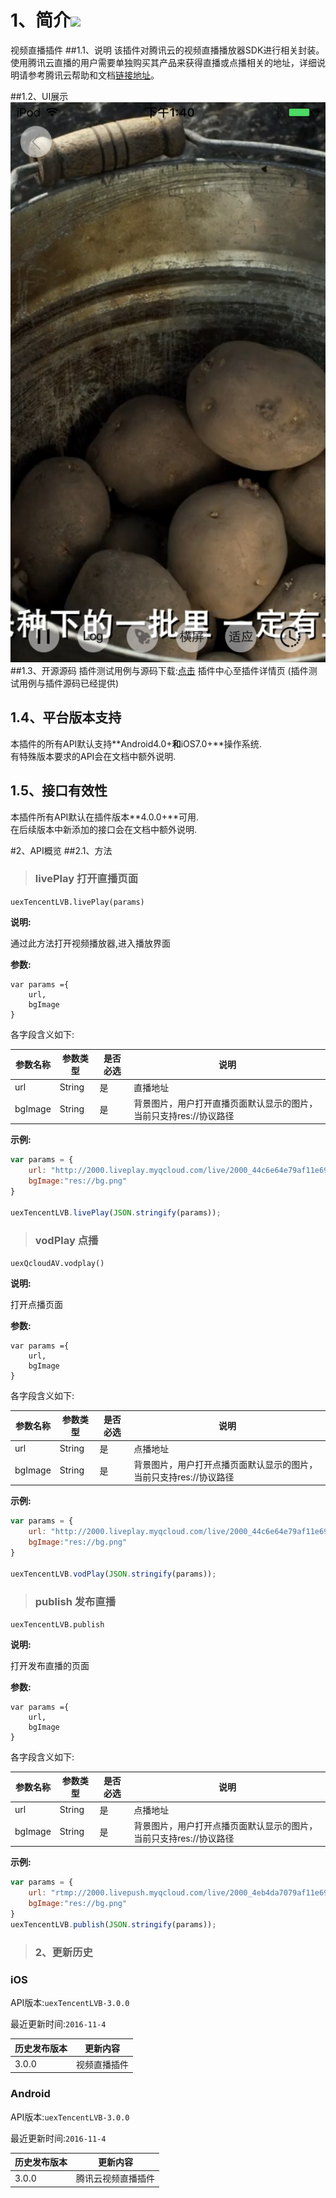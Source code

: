  # 1、简介[![](http://appcan-download.oss-cn-beijing.aliyuncs.com/%E5%85%AC%E6%B5%8B%2Fgf.png)]()
 视频直播插件
##1.1、说明
 该插件对腾讯云的视频直播播放器SDK进行相关封装。使用腾讯云直播的用户需要单独购买其产品来获得直播或点播相关的地址，详细说明请参考腾讯云帮助和文档[链接地址](https://www.qcloud.com/document/product/267/2819)。

##1.2、UI展示
![preview](preview/preview-ios.png)
##1.3、开源源码
插件测试用例与源码下载:[点击]() 插件中心至插件详情页 (插件测试用例与插件源码已经提供)

## 1.4、平台版本支持
本插件的所有API默认支持**Android4.0+**和**iOS7.0+**操作系统.  
有特殊版本要求的API会在文档中额外说明.

## 1.5、接口有效性
本插件所有API默认在插件版本**4.0.0+**可用.  
在后续版本中新添加的接口会在文档中额外说明.

#2、API概览
 ##2.1、方法

> ### livePlay 打开直播页面

`uexTencentLVB.livePlay(params)`

**说明:**

通过此方法打开视频播放器,进入播放界面

**参数:**

```
var params ={
    url,
    bgImage
}
```

各字段含义如下:

| 参数名称    | 参数类型   | 是否必选 | 说明                                   |
| ------- | ------ | ---- | ------------------------------------ |
| url     | String | 是    | 直播地址                                 |
| bgImage | String | 是    | 背景图片，用户打开直播页面默认显示的图片，当前只支持res://协议路径 |


**示例:**

```javascript
var params = {
	url: "http://2000.liveplay.myqcloud.com/live/2000_44c6e64e79af11e69776e435c87f075e.flv",
    bgImage:"res://bg.png"
}

uexTencentLVB.livePlay(JSON.stringify(params));
```

> ### vodPlay 点播

`uexQcloudAV.vodplay()`

**说明:**

打开点播页面

**参数:**

```
var params ={
    url,
    bgImage
}
```

各字段含义如下:

| 参数名称    | 参数类型   | 是否必选 | 说明                                   |
| ------- | ------ | ---- | ------------------------------------ |
| url     | String | 是    | 点播地址                                 |
| bgImage | String | 是    | 背景图片，用户打开点播页面默认显示的图片，当前只支持res://协议路径 |


**示例:**

```javascript
var params = {
	url: "http://2000.liveplay.myqcloud.com/live/2000_44c6e64e79af11e69776e435c87f075e.flv",
    bgImage:"res://bg.png"
}

uexTencentLVB.vodPlay(JSON.stringify(params));
```
> ### publish 发布直播

`uexTencentLVB.publish`

**说明:**

打开发布直播的页面

**参数:**

```
var params ={
    url,
    bgImage
}
```

各字段含义如下:

| 参数名称    | 参数类型   | 是否必选 | 说明                                   |
| ------- | ------ | ---- | ------------------------------------ |
| url     | String | 是    | 点播地址                                 |
| bgImage | String | 是    | 背景图片，用户打开点播页面默认显示的图片，当前只支持res://协议路径 |

**示例:**

```javascript
var params = {
	url: "rtmp://2000.livepush.myqcloud.com/live/2000_4eb4da7079af11e69776e435c87f075e?bizid=2000",
    bgImage:"res://bg.png"
}
uexTencentLVB.publish(JSON.stringify(params));
```

> ### 2、更新历史

### iOS

API版本:`uexTencentLVB-3.0.0`

最近更新时间:`2016-11-4`

| 历史发布版本 | 更新内容   |
| ------ | ------ |
| 3.0.0  | 视频直播插件 |

### Android

API版本:`uexTencentLVB-3.0.0`

最近更新时间:`2016-11-4`

| 历史发布版本 | 更新内容      |
| ------ | --------- |
| 3.0.0  | 腾讯云视频直播插件 |


